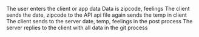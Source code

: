 The user enters the client or app data
Data is zipcode, feelings
The client sends the date, zipcode to the API
api file again sends the temp in client 
The client sends to the server date, temp, feelings in the post process
The server replies to the client with all data in the git process